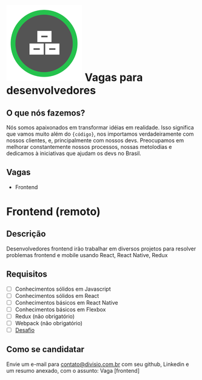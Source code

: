 # ![Divisio](./logo.png) Vagas para desenvolvedores

## O que nós fazemos?
Nós somos apaixonados em transformar idéias em realidade. 
Isso significa que vamos muito além do `{código}`, nos importamos verdadeiramente com nossos clientes, e, principalmente com nossos devs. Preocupamos em melhorar constantemente nossos processos, nossas metolodias e dedicamos à iniciativas que ajudam os devs no Brasil.



## Vagas
 - Frontend

# Frontend (remoto)
## Descrição
Desenvolvedores frontend irão trabalhar em diversos projetos para resolver problemas frontend e mobile usando React, React Native, Redux

 ## Requisitos
 - [ ] Conhecimentos sólidos em Javascript
 - [ ] Conhecimentos sólidos em React
 - [ ] Conhecimentos básicos em React Native
 - [ ] Conhecimentos básicos em Flexbox
 - [ ] Redux (não obrigatório)
 - [ ] Webpack (não obrigatório)
 - [ ] [Desafio](./challenges/frontend.md)

 ## Como se candidatar
 Envie um e-mail para contato@divisio.com.br com seu github, Linkedin e um resumo anexado, com o assunto: Vaga [frontend]
